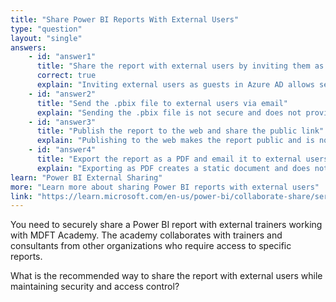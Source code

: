 ```yaml
---
title: "Share Power BI Reports With External Users"
type: "question"
layout: "single"
answers:
    - id: "answer1"
      title: "Share the report with external users by inviting them as guests in Azure Active Directory"
      correct: true
      explain: "Inviting external users as guests in Azure AD allows secure sharing of Power BI reports with users outside your organization."
    - id: "answer2"
      title: "Send the .pbix file to external users via email"
      explain: "Sending the .pbix file is not secure and does not provide access control."
    - id: "answer3"
      title: "Publish the report to the web and share the public link"
      explain: "Publishing to the web makes the report public and is not suitable for secure sharing with specific external users."
    - id: "answer4"
      title: "Export the report as a PDF and email it to external users"
      explain: "Exporting as PDF creates a static document and does not allow interactive report access."
learn: "Power BI External Sharing"
more: "Learn more about sharing Power BI reports with external users"
link: "https://learn.microsoft.com/en-us/power-bi/collaborate-share/service-share-reports"
---
```

You need to securely share a Power BI report with external trainers working with MDFT Academy. The academy collaborates with trainers and consultants from other organizations who require access to specific reports.

What is the recommended way to share the report with external users while maintaining security and access control?
